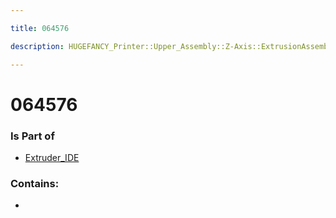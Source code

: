 ```yaml
---

title: 064576

description: HUGEFANCY_Printer::Upper_Assembly::Z-Axis::ExtrusionAssembly::Extruder_IDE::064576

---
```

# 064576
<script>
    var geoarray = '{"064576": {}}';
</script>
<script>
    var basepath = '/assets/HUGEFANCY_Printer/Upper_Assembly/Z-Axis/ExtrusionAssembly/Extruder_IDE/';
</script>
<link rel="stylesheet" href="/css/container.css">

<div id="container"></div>

<!-- these are the required scripts for the three.js scene -->
<script src="/lib/three.min.js"></script>
<script src="/lib/OrbitControls.js"></script>
<script src="/lib/RectAreaLightUniformsLib.js"></script>
<!-- this is your app's lib file -->
<script src="/lib/triceratops_app.js"></script>
### Is Part of
- [Extruder_IDE](../Extruder_IDE)  

### Contains:
- [](./064576/)

